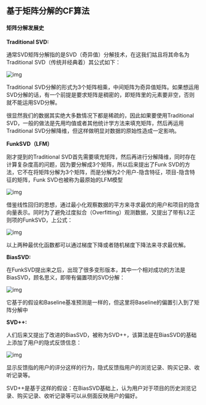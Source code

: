 ## 基于矩阵分解的CF算法

#### 矩阵分解发展史

**Traditional SVD:**

通常SVD矩阵分解指的是SVD（奇异值）分解技术，在这我们姑且将其命名为Traditional SVD（传统并经典着）其公式如下：

![img](/img/矩阵分解1.jpg)

Traditional SVD分解的形式为3个矩阵相乘，中间矩阵为奇异值矩阵。如果想运用SVD分解的话，有一个前提是要求矩阵是稠密的，即矩阵里的元素要非空，否则就不能运用SVD分解。

很显然我们的数据其实绝大多数情况下都是稀疏的，因此如果要使用Traditional SVD，一般的做法是先用均值或者其他统计学方法来填充矩阵，然后再运用Traditional SVD分解降维，但这样做明显对数据的原始性造成一定影响。

**FunkSVD（LFM）**

刚才提到的Traditional SVD首先需要填充矩阵，然后再进行分解降维，同时存在计算复杂度高的问题，因为要分解成3个矩阵，所以后来提出了Funk SVD的方法，它不在将矩阵分解为3个矩阵，而是分解为2个用户-隐含特征，项目-隐含特征的矩阵，Funk SVD也被称为最原始的LFM模型

![img](/img/矩阵分解2.jpg)

借鉴线性回归的思想，通过最小化观察数据的平方来寻求最优的用户和项目的隐含向量表示。同时为了避免过度拟合（Overfitting）观测数据，又提出了带有L2正则项的FunkSVD，上公式：

![img](/img/矩阵分解3.jpg)

以上两种最优化函数都可以通过梯度下降或者随机梯度下降法来寻求最优解。

**BiasSVD:**

在FunkSVD提出来之后，出现了很多变形版本，其中一个相对成功的方法是BiasSVD，顾名思义，即带有偏置项的SVD分解：

![img](/img/矩阵分解4.jpg)

它基于的假设和Baseline基准预测是一样的，但这里将Baseline的偏置引入到了矩阵分解中

**SVD++:**

人们后来又提出了改进的BiasSVD，被称为SVD++，该算法是在BiasSVD的基础上添加了用户的隐式反馈信息：

![img](/img/矩阵分解5.jpg)

显示反馈指的用户的评分这样的行为，隐式反馈指用户的浏览记录、购买记录、收听记录等。

SVD++是基于这样的假设：在BiasSVD基础上，认为用户对于项目的历史浏览记录、购买记录、收听记录等可以从侧面反映用户的偏好。

